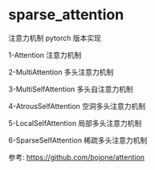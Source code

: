 # sparse_attention

注意力机制 pytorch 版本实现

1-Attention 注意力机制

2-MultiAttention 多头注意力机制

3-MultiSelfAttention 多头自注意力机制

4-AtrousSelfAttention 空洞多头注意力机制

5-LocalSelfAttention 局部多头注意力机制

6-SparseSelfAttention 稀疏多头注意力机制

参考: https://github.com/bojone/attention
